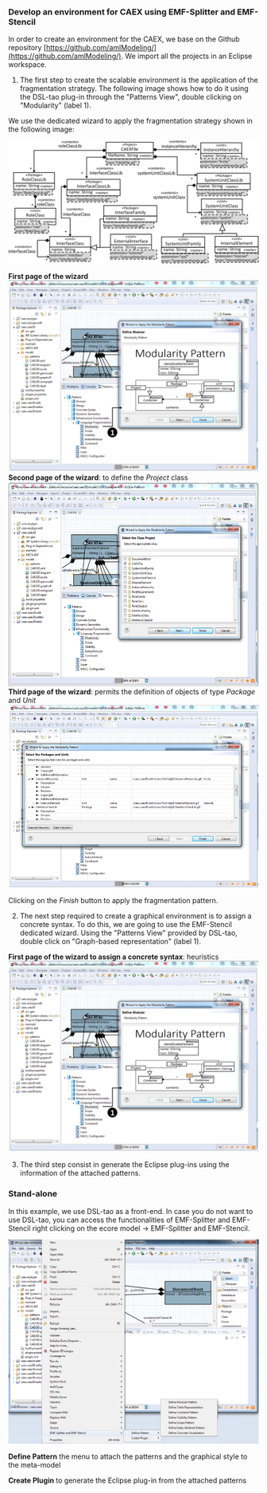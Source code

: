 ### Develop an environment for CAEX using EMF-Splitter and EMF-Stencil

In order to create an environment for the CAEX, we base on the Github repository [https://github.com/amlModeling/](https://github.com/amlModeling/). We import all the projects in an Eclipse workspace. 

1. The first step to create the scalable environment is the application of the fragmentation strategy. The following image shows how to do it using the DSL-tao plug-in through the "Patterns View", double clicking on "Modularity" (label 1).

We use the dedicated wizard to apply the fragmentation strategy shown in the following image:

![Excerpt of the CAEX meta-model annotated with the fragmentation strategy](../assets/img/fragmentation_pattern_AML.png)

__First page of the wizard__ 
![First page of the wizard](../assets/img/fragmentation-pattern-dsl-tao.png)
__Second page of the wizard__: to define the _Project_ class 
![Second page of the wizard](../assets/img/emf-splitter-second-page.png)
__Third page of the wizard__: permits the definition of objects of type _Package_ and _Unit_ 
![Third page of the wizard](../assets/img/emf-splitter-third-page.png)

Clicking on the _Finish_ button to apply the fragmentation pattern.

2. The next step required to create a graphical environment is to assign a concrete syntax. To do this, we are going to use the EMF-Stencil dedicated wizard. Using the "Patterns View" provided by DSL-tao, double click on "Graph-based representation" (label 1).

__First page of the wizard to assign a concrete syntax__: heuristics
![First page of the wizard to assign a concrete syntax](../assets/img/fragmentation-pattern-dsl-tao.png)


3. The third step consist in generate the Eclipse plug-ins using the information of the attached patterns.


### Stand-alone

In this example, we use DSL-tao as a front-end. In case you do not want to use DSL-tao, you can access the functionalities of EMF-Splitter and EMF-Stencil right clicking on the ecore model -> EMF-Splitter and EMF-Stencil. 

![EMF-Stencil and EMF-Splitter menu](../assets/img/emf-stencil-splitter-stand-alone.png)

__Define Pattern__ the menu to attach the patterns and the graphical style to the meta-model

__Create Plugin__ to generate the Eclipse plug-in from the attached patterns 


